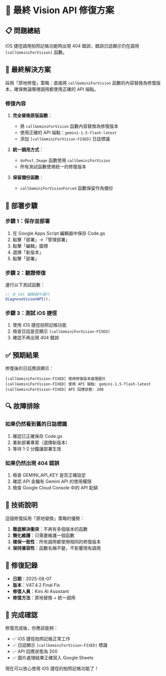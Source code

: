 # 🎯 最終 Vision API 修復方案

## 📋 問題總結

iOS 捷徑調用拍照記帳功能時出現 404 錯誤，錯誤日誌顯示仍在調用 `[callGeminiForVision]` 函數。

## 🔧 最終解決方案

採用「原地修復」策略：直接將 `callGeminiForVision` 函數的內容替換為修復版本，確保無論哪裡調用都使用正確的 API 端點。

### 修復內容

1. **完全替換原版函數**：
   - 將 `callGeminiForVision` 函數內容替換為修復版本
   - 使用正確的 API 端點：`gemini-1.5-flash-latest`
   - 添加 `[callGeminiForVision-FIXED]` 日誌標識

2. **統一調用方式**：
   - `doPost_Image` 函數使用 `callGeminiForVision`
   - 所有測試函數使用統一的修復版本

3. **保留備份函數**：
   - `callGeminiForVisionForced` 函數保留作為備份

## 🚀 部署步驟

### 步驟 1：保存並部署
1. 在 Google Apps Script 編輯器中保存 Code.gs
2. 點擊「部署」→「管理部署」
3. 點擊「編輯」圖標
4. 選擇「新版本」
5. 點擊「部署」

### 步驟 2：驗證修復
運行以下測試函數：
```javascript
// 在 GAS 編輯器中運行
diagnoseVisionAPI();
```

### 步驟 3：測試 iOS 捷徑
1. 使用 iOS 捷徑拍照記帳功能
2. 檢查日誌是否顯示 `[callGeminiForVision-FIXED]`
3. 確認不再出現 404 錯誤

## ✅ 預期結果

修復後的日誌應該顯示：
```
[callGeminiForVision-FIXED] 使用修復版本處理圖片
[callGeminiForVision-FIXED] 使用 API 端點: gemini-1.5-flash-latest
[callGeminiForVision-FIXED] API 回應狀態: 200
```

## 🔍 故障排除

### 如果仍然看到舊的日誌標識
1. 確認已正確保存 Code.gs
2. 重新部署專案（選擇新版本）
3. 等待 1-2 分鐘讓部署生效

### 如果仍然出現 404 錯誤
1. 檢查 GEMINI_API_KEY 是否正確設定
2. 確認 API 金鑰有 Gemini API 的使用權限
3. 檢查 Google Cloud Console 中的 API 配額

## 📝 技術說明

這個修復採用「原地替換」策略的優勢：

1. **徹底解決衝突**：不再有多個版本的函數
2. **簡化維護**：只需要維護一個函數
3. **確保一致性**：所有調用都使用相同的修復版本
4. **保持兼容性**：函數名稱不變，不影響現有調用

## 📅 修復記錄

- **日期**：2025-08-07
- **版本**：V47.4.2 Final Fix
- **修復人員**：Kiro AI Assistant
- **修復方法**：原地替換 + 統一調用

## 🎉 完成確認

修復完成後，你應該能夠：
- ✅ iOS 捷徑拍照記帳正常工作
- ✅ 日誌顯示 `[callGeminiForVision-FIXED]` 標識
- ✅ API 回應狀態為 200
- ✅ 圖片處理結果正確寫入 Google Sheets

現在可以放心使用 iOS 捷徑的拍照記帳功能了！